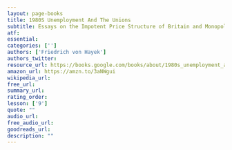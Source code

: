 ```yaml
---
layout: page-books
title: 1980S Unemployment And The Unions
subtitle: Essays on the Impotent Price Structure of Britain and Monopoly in the Labour Market
atf: 
essential: 
categories: ['']
authors: ['Friedrich von Hayek']
authors_twitter: 
resource_url: https://books.google.com/books/about/1980s_unemployment_and_the_unions.html?id=xM9CAQAAIAAJ
amazon_url: https://amzn.to/3aNWgui
wikipedia_url: 
free_url: 
summary_url: 
rating_order: 
lesson: ['9']
quote: ""
audio_url: 
free_audio_url: 
goodreads_url: 
description: ""
---
```

